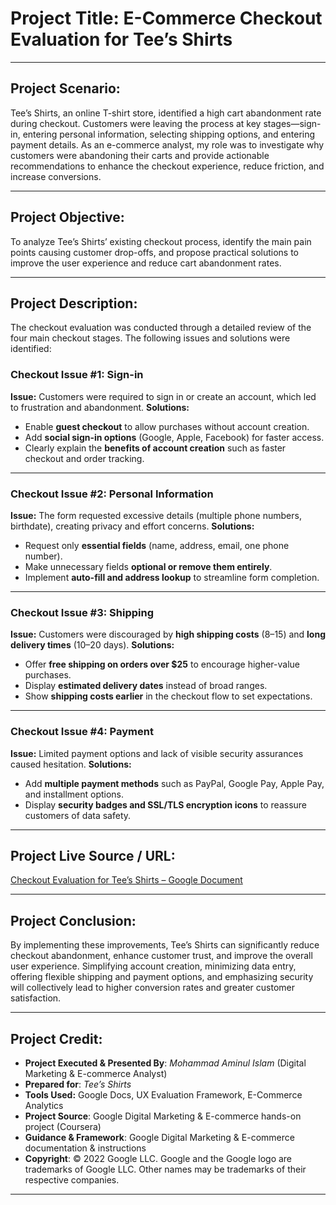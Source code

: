 # **Project Title:** **E-Commerce Checkout Evaluation for Tee’s Shirts**

---

## **Project Scenario:**

Tee’s Shirts, an online T-shirt store, identified a high cart abandonment rate during checkout. Customers were leaving the process at key stages—sign-in, entering personal information, selecting shipping options, and entering payment details. As an e-commerce analyst, my role was to investigate why customers were abandoning their carts and provide actionable recommendations to enhance the checkout experience, reduce friction, and increase conversions.

---

## **Project Objective:**

To analyze Tee’s Shirts’ existing checkout process, identify the main pain points causing customer drop-offs, and propose practical solutions to improve the user experience and reduce cart abandonment rates.

---

## **Project Description:**

The checkout evaluation was conducted through a detailed review of the four main checkout stages. The following issues and solutions were identified:

### **Checkout Issue #1: Sign-in**

**Issue:** Customers were required to sign in or create an account, which led to frustration and abandonment.
**Solutions:**

* Enable **guest checkout** to allow purchases without account creation.
* Add **social sign-in options** (Google, Apple, Facebook) for faster access.
* Clearly explain the **benefits of account creation** such as faster checkout and order tracking.

---

### **Checkout Issue #2: Personal Information**

**Issue:** The form requested excessive details (multiple phone numbers, birthdate), creating privacy and effort concerns.
**Solutions:**

* Request only **essential fields** (name, address, email, one phone number).
* Make unnecessary fields **optional or remove them entirely**.
* Implement **auto-fill and address lookup** to streamline form completion.

---

### **Checkout Issue #3: Shipping**

**Issue:** Customers were discouraged by **high shipping costs** ($8–$15) and **long delivery times** (10–20 days).
**Solutions:**

* Offer **free shipping on orders over $25** to encourage higher-value purchases.
* Display **estimated delivery dates** instead of broad ranges.
* Show **shipping costs earlier** in the checkout flow to set expectations.

---

### **Checkout Issue #4: Payment**

**Issue:** Limited payment options and lack of visible security assurances caused hesitation.
**Solutions:**

* Add **multiple payment methods** such as PayPal, Google Pay, Apple Pay, and installment options.
* Display **security badges and SSL/TLS encryption icons** to reassure customers of data safety.

---

## **Project Live Source / URL:**

[Checkout Evaluation for Tee’s Shirts – Google Document](https://docs.google.com/document/d/1iJyBTY1M8lHiRb3avEOJJ1QsB5COu41udyDRUCY9Lbs/edit?usp=drive_link)

---

## **Project Conclusion:**

By implementing these improvements, Tee’s Shirts can significantly reduce checkout abandonment, enhance customer trust, and improve the overall user experience. Simplifying account creation, minimizing data entry, offering flexible shipping and payment options, and emphasizing security will collectively lead to higher conversion rates and greater customer satisfaction.

---

## **Project Credit:**

- **Project Executed & Presented By**: *Mohammad Aminul Islam* (Digital Marketing & E-commerce Analyst)  
- **Prepared for**: *Tee’s Shirts*
- **Tools Used:** Google Docs, UX Evaluation Framework, E-Commerce Analytics
- **Project Source**: Google Digital Marketing & E-commerce hands-on project (Coursera)  
- **Guidance & Framework**: Google Digital Marketing & E-commerce documentation & instructions  
- **Copyright**: © 2022 Google LLC. Google and the Google logo are trademarks of Google LLC. Other names may be trademarks of their respective companies.

---

